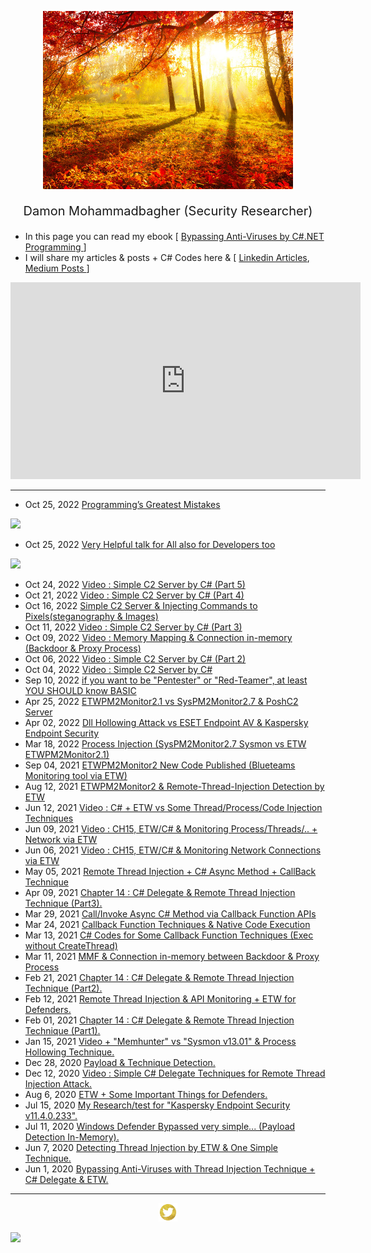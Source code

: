 <p align="center"> <img src="fall-sunrise.jpg" width="400"> </p>
<p style="font-size:20px" align="center">Damon Mohammadbagher (Security Researcher)</p>

- In this page you can read my ebook [ [Bypassing Anti-Viruses by C#.NET Programming ](https://damonmohammadbagher.github.io/Posts/ebookBypassingAVsByCsharpProgramming/index.htm
)]
- I will share my articles & posts + C# Codes here & 
[ [Linkedin Articles](https://www.linkedin.com/today/author/damonmohammadbagher), [Medium Posts ](https://medium.com/@DamonMohammadbagher)]

<iframe width="560" height="315" src="https://www.youtube.com/embed/hU3b7ikDMBY" title="YouTube video player" frameborder="0" allow="accelerometer; autoplay; clipboard-write; encrypted-media; gyroscope; picture-in-picture" allowfullscreen></iframe>

------------------------------------------------------------- 

- Oct 25, 2022 [Programming’s Greatest Mistakes](https://www.youtube.com/watch?v=YfKzJuXmZX8)

[![](https://img.youtube.com/vi/YfKzJuXmZX8/1.jpg)](https://www.youtube.com/watch?v=YfKzJuXmZX8)
- Oct 25, 2022 [Very Helpful talk for All also for Developers too](https://www.youtube.com/watch?v=sSee-aDjtmw)

[![](https://img.youtube.com/vi/sSee-aDjtmw/1.jpg)](https://www.youtube.com/watch?v=sSee-aDjtmw)
- Oct 24, 2022 [Video : Simple C2 Server by C# (Part 5)](https://www.linkedin.com/posts/damonmohammadbagher_video-simple-c2-server-by-c-part-5-uploading-activity-6990395579440803840-EK0x)
- Oct 21, 2022 [Video : Simple C2 Server by C# (Part 4)](https://www.linkedin.com/posts/damonmohammadbagher_video-simple-c2-server-by-c-part-4-sending-activity-6988974020444438528-iIyB)
- Oct 16, 2022 [Simple C2 Server & Injecting Commands to Pixels(steganography & Images)](https://www.linkedin.com/pulse/simple-c2-server-injecting-commands-pixels-bmp-files-mohammadbagher)
- Oct 11, 2022 [Video : Simple C2 Server by C# (Part 3)](https://www.linkedin.com/posts/damonmohammadbagher_simple-c2-server-by-c-part-3-seatbelt-activity-6985655213864972288-rO0t)
- Oct 09, 2022 [Video : Memory Mapping & Connection in-memory (Backdoor & Proxy Process)](https://www.linkedin.com/posts/damonmohammadbagher_in-this-case-an-attacker-can-use-this-method-activity-6984911439308161024-Uaip)
- Oct 06, 2022 [Video : Simple C2 Server by C# (Part 2)](https://www.linkedin.com/posts/damonmohammadbagher_simple-c2-server-by-c-part-2-injecting-activity-6983483963394711554-Y1CG)
- Oct 04, 2022 [Video : Simple C2 Server by C#](https://www.youtube.com/watch?v=ulXfVrt8jX0)
- Sep 10, 2022 [if you want to be "Pentester" or "Red-Teamer", at least YOU SHOULD know BASIC](https://www.linkedin.com/pulse/you-want-pentester-red-teamer-security-researcher-mohammadbagher)
- Apr 25, 2022 [ETWPM2Monitor2.1 vs SysPM2Monitor2.7 & PoshC2 Server](https://github.com/DamonMohammadbagher/ETWProcessMon2/blob/main/ETWPM2Monitor2.1_vs_SysPM2Monitor2.7/README_20apr2022.md)
- Apr 02, 2022 [Dll Hollowing Attack vs ESET Endpoint AV & Kaspersky Endpoint Security](/Posts/2apr2022x.html)
- Mar 18, 2022 [Process Injection (SysPM2Monitor2.7 Sysmon vs ETW ETWPM2Monitor2.1)](/Posts/18mar2022x.html)
- Sep 04, 2021 [ETWPM2Monitor2 New Code Published (Blueteams Monitoring tool via ETW)](https://github.com/DamonMohammadbagher/ETWProcessMon2)
- Aug 12, 2021 [ETWPM2Monitor2 & Remote-Thread-Injection Detection by ETW](https://damonmohammadbagher.github.io/Posts/12aug2021x.html)
- Jun 12, 2021 [Video : C# + ETW vs Some Thread/Process/Code Injection Techniques](https://share.vidyard.com/watch/4kB2Xy1bLfhRxaTD6pwaLD)
- Jun 09, 2021 [Video : CH15, ETW/C# & Monitoring Process/Threads/.. + Network via ETW](https://share.vidyard.com/watch/6bYvcF75FqQ3BomZELpQUj)
- Jun 06, 2021 [Video : CH15, ETW/C# & Monitoring Network Connections via ETW](https://share.vidyard.com/watch/5ybRwUbt2b3d3M3ggQiuYQ?)
- May 05, 2021 [Remote Thread Injection + C# Async Method + CallBack Technique](Posts/05may2021x.html)
- Apr 09, 2021 [Chapter 14 : C# Delegate & Remote Thread Injection Technique (Part3).](https://github.com/DamonMohammadbagher/eBook-BypassingAVsByCSharp/tree/master/CH14)
- Mar 29, 2021 [Call/Invoke Async C# Method via Callback Function APIs](Posts/29mar2021x.html)
- Mar 24, 2021 [Callback Function Techniques & Native Code Execution](Posts/24_1mar2021x.html)
- Mar 13, 2021 [C# Codes for Some Callback Function Techniques (Exec without CreateThread)](https://github.com/DamonMohammadbagher/NativePayload_CBT)
- Mar 11, 2021 [MMF & Connection in-memory between Backdoor & Proxy Process](/Posts/10mar2021x.html)
- Feb 21, 2021 [Chapter 14 : C# Delegate & Remote Thread Injection Technique (Part2).](https://github.com/DamonMohammadbagher/eBook-BypassingAVsByCSharp/tree/master/CH14)
- Feb 12, 2021 [Remote Thread Injection & API Monitoring + ETW for Defenders.](/Posts/11Feb2021x.html)
- Feb 01, 2021 [Chapter 14 : C# Delegate & Remote Thread Injection Technique (Part1).](https://github.com/DamonMohammadbagher/eBook-BypassingAVsByCSharp/tree/master/CH14)
- Jan 15, 2021 [Video + "Memhunter" vs "Sysmon v13.01" & Process Hollowing Technique.](https://damonmohammadbagher.medium.com/memhunter-vs-sysmon-v13-01-process-hollowing-technique-5f67d6907aff)
- Dec 28, 2020 [Payload & Technique Detection.](/Posts/28Dec2020x.html)
- Dec 12, 2020 [Video : Simple C# Delegate Techniques for Remote Thread Injection Attack.](https://www.youtube.com/watch?v=kCgHl-UnM-s)
- Aug 6, 2020 [ETW + Some Important Things for Defenders.](/Posts/6Aug2020x.html)
- Jul 15, 2020 [My Research/test for "Kaspersky Endpoint Security v11.4.0.233".](/Posts/15Jul2020x.html)
- Jul 11, 2020 [Windows Defender Bypassed very simple... (Payload Detection In-Memory).](/Posts/11Jul2020x.html)
- Jun 7, 2020 [Detecting Thread Injection by ETW & One Simple Technique.](/Posts/7jun2020x.html)
- Jun 1, 2020 [Bypassing Anti-Viruses with Thread Injection Technique + C# Delegate & ETW.](/Posts/1jun2020x.html)

-------------------------------------------------------------
<p align="center"><a href="https://www.twitter.com/_Damon_M_"> <img src="tw_ico.jpeg" height="30" width="30"> </a></p>
<p><a href="https://hits.seeyoufarm.com"><img src="https://hits.seeyoufarm.com/api/count/incr/badge.svg?url=https://damonmohammadbagher.github.io/"/></a></p>



